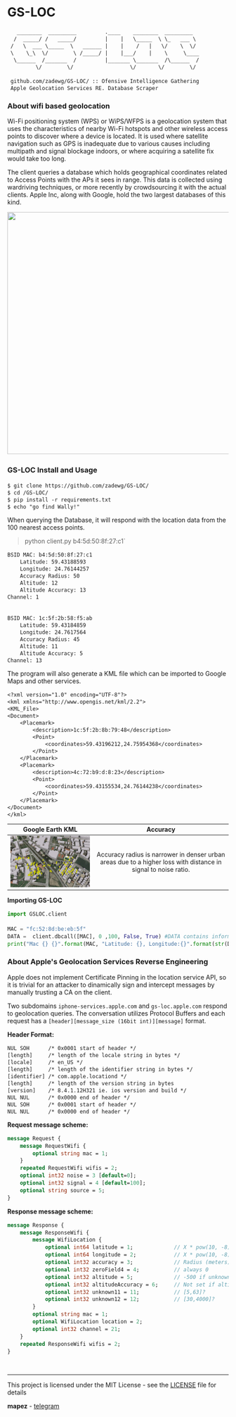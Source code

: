 # GS-LOC

```
   ________  _________         .____    ________  _________    
  /  _____/ /   _____/         |    |   \_____  \ \_   ___ \   
 /   \  ___ \_____  \   ______ |    |    /   |   \/    \  \/   
 \    \_\  \/        \ /_____/ |    |___/    |    \     \____  
  \______  /_______  /         |_______ \_______  /\______  /  
         \/        \/                  \/       \/        \/   

 github.com/zadewg/GS-LOC/ :: Ofensive Intelligence Gathering
 Apple Geolocation Services RE. Database Scraper 
 ```
 
### About wifi based geolocation
Wi-Fi positioning system (WPS) or WiPS/WFPS is a geolocation system that uses the characteristics of nearby Wi-Fi hotspots and other wireless access points to discover where a device is located. It is used where satellite navigation such as GPS is inadequate due to various causes including multipath and signal blockage indoors, or where acquiring a satellite fix would take too long. 

The client queries a database which holds geographical coordinates related to Access Points with the APs it sees in range. This data is collected using wardriving techniques, or more recently by crowdsourcing it with the actual clients. Apple Inc, along with Google, hold the two largest databases of this kind.

<img style="float: centered;" src="https://fv8.failiem.lv/thumb_show.php?i=xkt3pd7w&view" height=550 width=800>

### GS-LOC Install and Usage

```
$ git clone https://github.com/zadewg/GS-LOC/
$ cd /GS-LOC/
$ pip install -r requirements.txt
$ echo "go find Wally!"
```

When querying the Database, it will respond with the location data from the 100 nearest access points.  
> python client.py b4:5d:50:8f:27:c1`
```
BSID MAC: b4:5d:50:8f:27:c1
	Latitude: 59.43188593
	Longitude: 24.76144257
	Accuracy Radius: 50
	Altitude: 12
	Altitude Accuracy: 13
Channel: 1


BSID MAC: 1c:5f:2b:58:f5:ab
	Latitude: 59.43184859
	Longitude: 24.7617564
	Accuracy Radius: 45
	Altitude: 11
	Altitude Accuracy: 5
Channel: 13
```

The program will also generate a KML file which can be imported to Google Maps and other services.
```KML
<?xml version="1.0" encoding="UTF-8"?>
<kml xmlns="http://www.opengis.net/kml/2.2">
<KML_File>
<Document>
	<Placemark>
		<description>1c:5f:2b:8b:79:48</description>
		<Point>
			<coordinates>59.43196212,24.75954368</coordinates>
		</Point>
	</Placemark>
	<Placemark>
		<description>4c:72:b9:d:8:23</description>
		<Point>
			<coordinates>59.43155534,24.76144238</coordinates>
		</Point>
	</Placemark>
</Document>
</kml>
```

Google Earth KML                |        Accuracy        |
:------------------------------:|:----------------------:|
![POC](poc.jpg)                 | Accuracy radius is narrower in denser urban areas due to a higher loss with distance in signal to noise ratio. |

**Importing GS-LOC**
```python
import GSLOC.client

MAC = "fc:52:8d:be:eb:5f"
DATA =  client.dbcall([MAC], 0 ,100, False, True) #DATA contains information on all nearby Access Points in a multidimensional array format. First element corresponds to the requested MAC.
print("Mac {} {}".format(MAC, "Latitude: {}, Longitude:{}".format(str(DATA[0][1]), str(DATA[0][1]))))
```

### About Apple's Geolocation Services Reverse Engineering

Apple does not implement Certificate Pinning in the location service API, so it is trivial for an attacker to dinamically sign and intercept messages by manually trusting a CA on the client.

Two subdomains `iphone-services.apple.com` and `gs-loc.apple.com` respond to geolocation queries. The conversation utilizes Protocol Buffers and each request has a `[header][message_size (16bit int)][message]` format.

**Header Format:**
```
NUL SOH      /* 0x0001 start of header */
[length]     /* length of the locale string in bytes */
[locale]     /* en_US */
[length]     /* length of the identifier string in bytes */
[identifier] /* com.apple.locationd */
[length]     /* length of the version string in bytes
[version]    /* 8.4.1.12H321 ie. ios version and build */
NUL NUL      /* 0x0000 end of header */
NUL SOH      /* 0x0001 start of header */
NUL NUL      /* 0x0000 end of header */
```
**Request message scheme:**
```proto
message Request {
	message RequestWifi {
		optional string mac = 1;
	}
	repeated RequestWifi wifis = 2;
	optional int32 noise = 3 [default=0];
	optional int32 signal = 4 [default=100];
	optional string source = 5;
}
```
**Response message scheme:**
```proto
message Response {
	message ResponseWifi {
		message WifiLocation {
			optional int64 latitude = 1;             // X * pow(10, -8)
			optional int64 longitude = 2;            // X * pow(10, -8)
			optional int32 accuracy = 3;             // Radius (meters)
			optional int32 zeroField4 = 4;           // always 0 
			optional int32 altitude = 5;             // -500 if unknown
			optional int32 altitudeAccuracy = 6;     // Not set if altitude=-500
			optional int32 unknown11 = 11;           // [5,63]?
			optional int32 unknown12 = 12;           // [30,4000]?
		}
		optional string mac = 1;
		optional WifiLocation location = 2;
		optional int32 channel = 21;
	}
	repeated ResponseWifi wifis = 2;
}
```


&nbsp;

---

This project is licensed under the MIT License - see the [LICENSE](LICENSE.txt) file for details

**mapez** - [telegram](https://t.me/mapezz)
